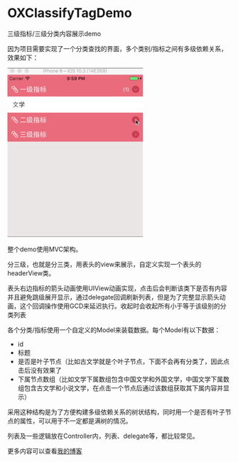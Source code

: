 # OXClassifyTagDemo
三级指标/三级分类内容展示demo

因为项目需要实现了一个分类查找的界面，多个类别/指标之间有多级依赖关系，效果如下：

![](https://github.com/Cloudox/OXClassifyTagDemo/blob/master/demo.gif)

整个demo使用MVC架构。

分三级，也就是分三类，用表头的view来展示，自定义实现一个表头的headerView类。

表头右边指标的箭头动画使用UIView动画实现，点击后会判断该类下是否有内容并且避免跳级展开显示，通过delegate回调刷新列表，但是为了完整显示箭头动画，这个回调操作使用GCD来延迟执行。收起时会收起所有小于等于该级别的分类列表

各个分类/指标使用一个自定义的Model来装载数据。每个Model有以下数据：

* id
* 标题
* 是否是叶子节点（比如古文学就是个叶子节点，下面不会再有分类了，因此点击后没有效果了
* 下属节点数组（比如文学下属数组包含中国文学和外国文学，中国文学下属数组包含古文学和小说文学，在点击一个节点后通过该数组获取其下属内容并显示）

采用这种结构是为了方便构建多级依赖关系的树状结构，同时用一个是否有叶子节点的属性，可以用于不一定都是满树的情况。

列表及一些逻辑放在Controller内，列表、delegate等，都比较常见。

更多内容可以查看[我的博客](http://blog.csdn.net/Cloudox_/article/details/70246020)
